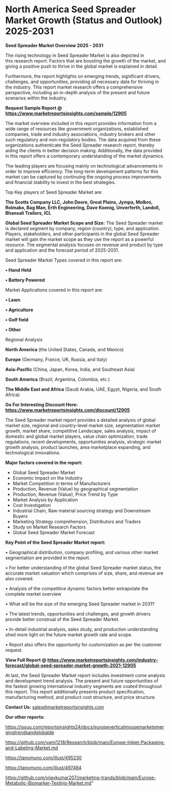  # North America Seed Spreader Market Growth (Status and Outlook) 2025-2031

<Strong> Seed Spreader Market Overview 2025 - 2031</strong>

The rising technology in Seed Spreader Market is also depicted in this research report. Factors that are boosting the growth of the market, and giving a positive push to thrive in the global market is explained in detail.

Furthermore, the report highlights on emerging trends, significant drivers, challenges, and opportunities, providing all necessary data for thriving in the industry. This report market research offers a comprehensive perspective, including an in-depth analysis of the present and future scenarios within the industry.

<strong>Request Sample Report @ <a href=https://www.marketreportsinsights.com/sample/12905>https://www.marketreportsinsights.com/sample/12905</a></strong>

The market overview included in this report provides information from a wide range of resources like government organizations, established companies, trade and industry associations, industry brokers and other such regulatory and non-regulatory bodies. The data acquired from these organizations authenticate the Seed Spreader research report, thereby aiding the clients in better decision making. Additionally, the data provided in this report offers a contemporary understanding of the market dynamics.

The leading players are focusing mainly on technological advancements in order to improve efficiency. The long-term development patterns for this market can be captured by continuing the ongoing process improvements and financial stability to invest in the best strategies.

Top Key players of Seed Spreader Market are:

<strong>The Scotts Company LLC, John Deere, Great Plains, Jympa, Molbro, Rolmako, Bag Man, Erth Engineering, Dave Koenig, Unverferth, Landoll, Bhansali Trailors, ICL</strong>

<strong><b>Global Seed Spreader Market Scope and Size:</b></strong>
The Seed Spreader market is declared segment by company, region (country), type, and application. Players, stakeholders, and other participants in the global Seed Spreader market will gain the market scope as they use the report as a powerful resource. The segmental analysis focuses on revenue and product by type and application and the forecast period of 2025-2031.

Seed Spreader Market Types covered in this report are:

<strong>• Hand Held

• Battery Powered</strong>

Market Applications covered in this report are:

<strong>• Lawn

• Agriculture

• Golf field

• Other</strong> 

Regional Analysis

<strong>North America</strong> (the United States, Canada, and Mexico)

<strong>Europe</strong> (Germany, France, UK, Russia, and Italy)

<strong>Asia-Pacific</strong> (China, Japan, Korea, India, and Southeast Asia)

<strong>South America</strong> (Brazil, Argentina, Colombia, etc.)

<strong>The Middle East and Africa</strong> (Saudi Arabia, UAE, Egypt, Nigeria, and South Africa)

<strong>Go For Interesting Discount Here: <a href=https://www.marketreportsinsights.com/discount/12905>https://www.marketreportsinsights.com/discount/12905</a></strong>

The Seed Spreader market report provides a detailed analysis of global market size, regional and country-level market size, segmentation market growth, market share, competitive Landscape, sales analysis, impact of domestic and global market players, value chain optimization, trade regulations, recent developments, opportunities analysis, strategic market growth analysis, product launches, area marketplace expanding, and technological innovations.

<strong><b>Major factors covered in the report:</b></strong>
<ul>
  <li>Global Seed Spreader Market </li>
  <li>Economic Impact on the Industry</li>
  <li>Market Competition in terms of Manufacturers</li>
  <li>Production, Revenue (Value) by geographical segmentation</li>
  <li>Production, Revenue (Value), Price Trend by Type</li>
  <li>Market Analysis by Application</li>
  <li>Cost Investigation</li>
  <li>Industrial Chain, Raw material sourcing strategy and Downstream Buyers</li>
  <li>Marketing Strategy comprehension, Distributors and Traders</li>
  <li>Study on Market Research Factors</li>
  <li>Global Seed Spreader Market Forecast</li>
</ul>

<strong><b>Key Point of the Seed Spreader Market report:</b></strong>

• Geographical distribution, company profiling, and various other market segmentation are provided in the report.

• For better understanding of the global Seed Spreader market status, the accurate market valuation which comprises of size, share, and revenue are also covered.

• Analysis of the competitive dynamic factors better extrapolate the complete market overview

• What will be the size of the emerging Seed Spreader market in 2031?

• The latest trends, opportunities and challenges, and growth drivers provide better construal of the Seed Spreader Market.

• In-detail industrial analysis, sales study, and production understanding shed more light on the future market growth rate and scope.

• Report also offers the opportunity for customization as per the customer request.

<strong><b>View Full Report @ <a href=https://www.marketreportsinsights.com/industry-forecast/global-seed-spreader-market-growth-2021-12905>https://www.marketreportsinsights.com/industry-forecast/global-seed-spreader-market-growth-2021-12905</a></b></strong>


At last, the Seed Spreader Market report includes investment come analysis and development trend analysis. The present and future opportunities of the fastest growing international industry segments are coated throughout this report. This report additionally presents product specification, manufacturing method, and product cost structure, and price structure.

<strong>Contact Us:</strong>
sales@marketreportsinsights.com

<strong>Our other reports:</strong>

<a href=https://issuu.com/reportsinsights24/docs/europeverticalmousemarketemergingtrendsandglobalde>https://issuu.com/reportsinsights24/docs/europeverticalmousemarketemergingtrendsandglobalde</a>

<a href=https://github.com/yami1218/Research/blob/main/Europe-Inkjet-Packaging-and-Labeling-Market.md>https://github.com/yami1218/Research/blob/main/Europe-Inkjet-Packaging-and-Labeling-Market.md</a>

<a href=https://tanomuno.com/illust/495230>https://tanomuno.com/illust/495230</a>

<a href=https://tanomuno.com/illust/497484>https://tanomuno.com/illust/497484</a>

<a href=https://github.com/vijaykumar207/marketing-trands/blob/main/Europe-Metabolic-Biomarker-Testing-Market.md>https://github.com/vijaykumar207/marketing-trands/blob/main/Europe-Metabolic-Biomarker-Testing-Market.md</a>"
